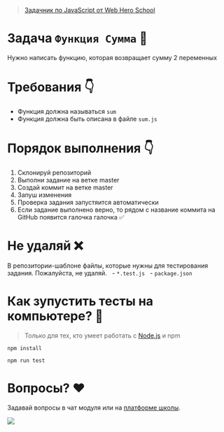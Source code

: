 
> [Задачник по JavaScript от Web Hero School](https://lk.webheroschool.ru/teach/control/stream/view/id/169442572/)

# Задача `Функция Cумма` 🚀
Нужно написать функцию, которая возвращает сумму 2 перeменных

# Требования 👇
- Функция должна называться `sum`
- Функция должна быть описана в файле `sum.js`

# Порядок выполнения 👇
1. Склонируй репозиторий 
2. Выполни задание на ветке master 
3. Создай коммит на ветке master
4. Запуш изменения
5. Проверка задания запустяится автоматически 
6. Если задание выполнено верно, то рядом с название коммита на GitHub появится галочка галочка ✅

# Не удаляй ❌
В репозитории-шаблоне файлы, которые нужны для тестирования задания. Пожалуйста, не удаляй.
  - `*.test.js`
  - `package.json`

# Как зупустить тесты на компьютере? 🤔
> Только для тех, кто умеет работать с [Node.js](https://nodejs.org/) и npm

```
npm install
```
```
npm run test
```

# Вопросы? ❤️
Задавай вопросы в чат модуля или на [платформе школы](http://lk.webheroschool.ru/). 

[![](https://webheroschool.ru/logo.png)](http://webheroschool.ru/)
